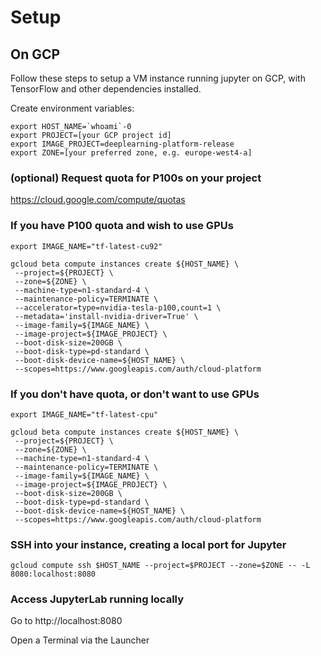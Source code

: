 # Setup

## On GCP

Follow these steps to setup a VM instance running jupyter on GCP, with TensorFlow and other dependencies installed.


Create environment variables:

```
export HOST_NAME=`whoami`-0
export PROJECT=[your GCP project id]
export IMAGE_PROJECT=deeplearning-platform-release
export ZONE=[your preferred zone, e.g. europe-west4-a]
```

### (optional) Request quota for P100s on your project

https://cloud.google.com/compute/quotas

### If you have P100 quota and wish to use GPUs

```
export IMAGE_NAME="tf-latest-cu92"
```

```
gcloud beta compute instances create ${HOST_NAME} \
 --project=${PROJECT} \
 --zone=${ZONE} \
 --machine-type=n1-standard-4 \
 --maintenance-policy=TERMINATE \
 --accelerator=type=nvidia-tesla-p100,count=1 \
 --metadata='install-nvidia-driver=True' \
 --image-family=${IMAGE_NAME} \
 --image-project=${IMAGE_PROJECT} \
 --boot-disk-size=200GB \
 --boot-disk-type=pd-standard \
 --boot-disk-device-name=${HOST_NAME} \
 --scopes=https://www.googleapis.com/auth/cloud-platform
```

### If you don't have quota, or don't want to use GPUs

```
export IMAGE_NAME="tf-latest-cpu"
```

```
gcloud beta compute instances create ${HOST_NAME} \
 --project=${PROJECT} \
 --zone=${ZONE} \
 --machine-type=n1-standard-4 \
 --maintenance-policy=TERMINATE \
 --image-family=${IMAGE_NAME} \
 --image-project=${IMAGE_PROJECT} \
 --boot-disk-size=200GB \
 --boot-disk-type=pd-standard \
 --boot-disk-device-name=${HOST_NAME} \
 --scopes=https://www.googleapis.com/auth/cloud-platform
```


### SSH into your instance, creating a local port for Jupyter

```
gcloud compute ssh $HOST_NAME --project=$PROJECT --zone=$ZONE -- -L 8080:localhost:8080
```

### Access JupyterLab running locally

Go to http://localhost:8080

Open a Terminal via the Launcher




